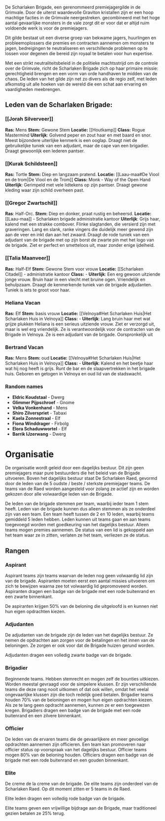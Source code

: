 De Scharlaken Brigade, een gerenommeerd premiejagergilde in de Grimvale. Door de uiterst waardevolle Graviton kristallen zijn er een hoop machtige facties in de Grimvale neergestreken. gecombineerd met het hoge aantal gevaarlijke monsters in de vale zorgt dit  er voor dat er altijd ruim voldoende werk is voor de premiejagers. 

Dit gilde bestaat uit een diverse groep van bekwame jagers, huurlingen en probleemoplossers die premies en contracten aannemen om monsters te jagen, bedreigingen te neutraliseren en verschillende problemen op te lossen voor degenen die bereid zijn royaal te betalen voor hun expertise.

Met een strikt neutraliteitsbeleid in de politieke machtsstrijd om de controle over de Grimvale, richt de Scharlaken Brigade zich op haar primaire missie: gerechtigheid brengen en een vorm van orde handhaven te midden van de chaos. De leden van het gilde zijn net zo divers als de regio zelf, met leden afkomstig uit alle hoeken van de wereld die een schat aan ervaring en vaardigheden meebrengen.

## Leden van de Scharlaken Brigade:
### [[Jorah Silverveer]]
**Ras:** Mens
**Stem:** Gewone Stem
**Locatie:** [[Houtkamp]]
**Class:** Rogue Mastermind
**Uiterlijk**: Golvend peper en zout haar en met baard en snor. Meest bijzondere uiterlijke kenmerk is een ooglap. Draagt niet de gebruikelijke tuniek van een adjudant, maar de cape van een brigadier. Draagt gewoonlijk een lederen pantser.

### [[Kurak Schildsteen]]
**Ras:** Tortle
**Stem:** Diep en langzaam pratend.
**Locatie:** [[Laau-maa#De Viool en de trom|De Viool en de Trom]]
**Class:** Monk - Way of the Open Hand
**Uiterlijk**: Gerimpeld met vele lidtekens op zijn pantser. Draagt gewone kleding waar zijn schild overheen past.


### [[Gregor Zwartschil]]

**Ras**: Half-Orc. 
**Stem:** Diep en donker, praat rustig en beheersd.
**Locatie:** [[Laau-maa]] - Scharlaken brigade administratie kantoor 
**Uiterlijk**: Grijs haar, kalend met een strakke combover. Flinke slagtanden, die versierd zijn met graveringen. Lang en slank, ranke vingers die duidelijk meer gewend zijn aan de veer en inkt dan aan het zwaard. Draagt de rode tuniek van een adjudant van de brigade met op zijn borst de zwarte pin met het logo van de brigade. Ziet er perfect en smetteloos uit, maar zonder enige ijdelheid. 

### [[Talia Maanveer]]

**Ras:** Half-Elf
**Stem:** Gewone Stem voor vrouw
**Locatie:** [[Scharlaken Citadel]] - administratie kantoor
**Class:** -
**Uiterlijk**: Een erg gewoon uitziende jonge vrouw. Bruin haar in een vlecht met bruine ogen. Vriendelijk en behulpzaam. Draagt de kenmerkende tuniek van de brigade adjudanten. Tuniek is iets te groot voor haar.

### Heliana Vacan
**Ras:** Elf
**Stem:** basis vrouw
**Locatie:** [[Velnoya#Het Scharlaken Huis|Het Scharlaken Huis in Velnoya]]
**Class:** -
**Uiterlijk**: Lang bruin haar met wat grijze plukken
Heliana is een serieus uitziende vrouw. Ziet er verzorgd uit, maar is wel erg vriendelijk. Ze is verantwoordelijk voor de contracten van de Brigade in Velnoya. Ze is een adjudant van de brigade. Oorspronkelijk uit 

### Bertrand Vacan
**Ras:** Mens
**Stem:** oud
**Locatie:** [[Velnoya#Het Scharlaken Huis|Het Scharlaken Huis in Velnoya]]
**Class:** -
**Uiterlijk**: Kalend en het beetje haar wat hij nog heeft is grijs. Runt de bar en de slaapvertrekken in het brigade huis. Geboren en getogen in Velnoya en oud lid van de stadswacht.





### Random names
- **Eldric Koudstaal** - Dwerg
- **Glimmer Pijpschroef** - Gnome
- **Velka Vonkenhand** - Mens
- **Shiro Zilverspriet** - Tabaxi
- **Kaela Zonnestraal** - Elf
- **Fiona Winddrager** - Firbolg
- **Elora Schaduwwortel** - Elf
- **Barrik IJzerwang** - Dwerg


# Organisatie
De organisatie wordt geleid door een dagelijks bestuur. Dit zijn geen premiejagers maar pure bestuurders die het beleid van de Brigade uitvoeren.
Boven het dagelijks bestuur staat De Scharlaken Raed, gevormd door de leden van de 5 oudste / beste / sterkste premiejager teams. De teams van de Raed worden aangesteld voor zolang ze actief zijn en worden gekozen door alle volwaardige leden van de Brigade.

De leden van de brigade stemmen per team, waarbij ieder team 1 stem heeft. 
Leden van de brigade kunnen dus alleen stemmen als ze onderdeel zijn van een team. Een team heeft tussen de 2 en 10 leden, waarbij teams gemiddeld 5 leden hebben.
Leden kunnen uit teams gaan en aan teams toegevoegd worden met goedkeuring van het dagelijks bestuur.
Alleen teams mogen premies aannemen.
De status van een lid is gekoppeld aan het team waar ze in zitten, verlaten ze het team, verliezen ze de status.
## Rangen
### Aspirant
Aspirant teams zijn teams waarvan de leden nog geen volwaardig lid zijn van de brigade. Aspiranten moeten eerst een aantal missies uitvoeren om zich te bewijzen waarna zee tot volwaardig lid gepromoveerd worden.
Aspiranten dragen een badge van de brigade met een rode buitenrand en een zwarte binnenkant.

De aspiranten krijgen 50% van de beloning die uitgeloofd is en kunnen niet hun eigen opdrachten kiezen.

### Adjudanten
De adjudanten van de brigade zijn de leden van het dagelijks bestuur. Ze nemen de opdrachten aan zorgen voor de betalingen en het innen van de beloningen. Ze zorgen er ook voor dat de Brigade huizen gerund worden.

Adjudanten dragen een volledig zwarte badge van de brigade.



### Brigadier
Beginnende teams. Hebben stemrecht en mogen zelf de bounties uitkiezen. Worden meestal gevraagd voor de simpelere klussen. Er zijn verschillende teams die deze rang nooit uitkomen of dat ook willen, omdat het veelal ongevaarlijke klussen zijn die toch redelijk goed betalen. Brigadier teams houden 70% van de beloningen en mogen hun eigen opdrachten kiezen. Als ze te lang geen opdracht aannemen, kunnen ze er een toegewezen kregen.
Brigadiers dragen een badge van de brigade met een rode buitenrand en een zilvere binnenkant.

### Officier
De leden van de ervaren teams die de gevaarlijkere en meer gevoelige opdrachten aannemen zijn officieren. Een team kan promoveren naar officier status op voorspraak van het dagelijks bestuur.
Officier teams mogen 80% van de beloning houden.
Officiers dragen een badge van de brigade met een rode buitenrand en een gouden binnenkant.

### Elite
De creme de la creme van de brigade. De elite teams zijn onderdeel van de Scharlaken Raed. Op dit moment zitten er 5 teams in de Raed.

Elite leden dragen een volledig rode badge van de brigade.

Elite teams geven een vrijwillige bijdrage aan de Brigade, maar traditioneel gezien betalen ze 25% terug.